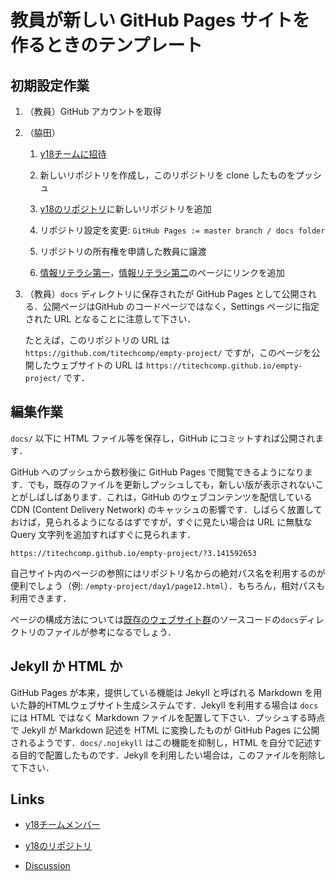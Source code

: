 # 教員が新しい GitHub Pages サイトを作るときのテンプレート

## 初期設定作業

1. （教員）GitHub アカウントを取得

1. （脇田）

    1. [y18チームに招待](https://github.com/orgs/titechcomp/teams/y18/members)

    1. 新しいリポジトリを作成し，このリポジトリを clone したものをプッシュ

    1. [y18のリポジトリ](https://github.com/orgs/titechcomp/teams/y18/repositories)に新しいリポジトリを追加

    1. リポジトリ設定を変更: `GitHub Pages := master branch / docs folder`

    1. リポジトリの所有権を申請した教員に譲渡

    1. [情報リテラシ第一](https://titechcomp.github.io/y18-il1j/)，[情報リテラシ第二](https://titechcomp.github.io/y18-il2j/)のページにリンクを追加

1. （教員）`docs` ディレクトリに保存されたが GitHub Pages として公開される．公開ページはGitHub のコードページではなく，Settings ページに指定された URL となることに注意して下さい．

    たとえば，このリポジトリの URL は `https://github.com/titechcomp/empty-project/` ですが，このページを公開したウェブサイトの URL は `https://titechcomp.github.io/empty-project/` です．

## 編集作業

`docs/` 以下に HTML ファイル等を保存し，GitHub にコミットすれば公開されます．

GitHub へのプッシュから数秒後に GitHub Pages で閲覧できるようになります．でも，既存のファイルを更新しプッシュしても，新しい版が表示されないことがしばしばあります．これは，GitHub のウェブコンテンツを配信している CDN (Content Delivery Network) のキャッシュの影響です．しばらく放置しておけば，見られるようになるはずですが，すぐに見たい場合は URL に無駄な Query 文字列を追加すればすぐに見られます．

`https://titechcomp.github.io/empty-project/?3.141592653`

自己サイト内のページの参照にはリポジトリ名からの絶対パス名を利用するのが便利でしょう（例: `/empty-project/day1/page12.html`）．もちろん，相対パスも利用できます．

ページの構成方法については[既存のウェブサイト群](https://github.com/titechcomp)のソースコードの`docs`ディレクトリのファイルが参考になるでしょう．

## Jekyll か HTML か

GitHub Pages が本来，提供している機能は Jekyll と呼ばれる Markdown を用いた静的HTMLウェブサイト生成システムです．Jekyll を利用する場合は `docs` には HTML ではなく Markdown ファイルを配置して下さい．プッシュする時点で Jekyll が Markdown 記述を HTML に変換したものが GitHub Pages に公開されるようです．`docs/.nojekyll` はこの機能を抑制し，HTML を自分で記述する目的で配置したものです．Jekyll を利用したい場合は，このファイルを削除して下さい．

## Links

- [y18チームメンバー](https://github.com/orgs/titechcomp/teams/y18/members)

- [y18のリポジトリ](https://github.com/orgs/titechcomp/teams/y18/repositories)

- [Discussion](https://github.com/orgs/titechcomp/teams/y18)
